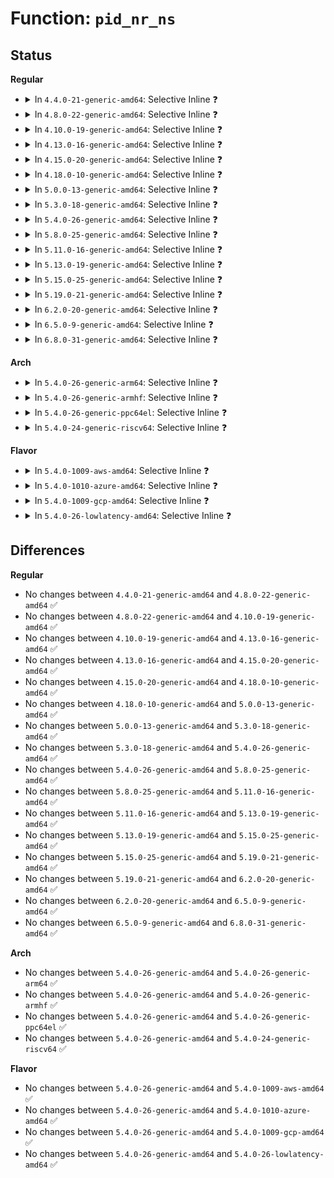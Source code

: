 # Function: <code>pid_nr_ns</code>

## Status
<b>Regular</b>
<ul>
<li>
<details>
<summary>In <code>4.4.0-21-generic-amd64</code>: Selective Inline ❓</summary>

```c
pid_t pid_nr_ns(struct pid * pid, struct pid_namespace * ns)
```

```json
{
  "name": "pid_nr_ns",
  "collision_type": "Unique Global",
  "inline_type": "Selective",
  "funcs": [
    {
      "addr": 18446744071579491408,
      "name": "pid_nr_ns",
      "external": true,
      "loc": "kernel/pid.c:500",
      "file": "kernel/pid.c",
      "inline": "not declared, inlined",
      "caller_inline": [
        "kernel/pid.c:pid_vnr",
        "kernel/pid.c:task_tgid_nr_ns",
        "kernel/pid.c:__task_pid_nr_ns"
      ],
      "caller_func": [
        "kernel/fork.c:_do_fork",
        "kernel/fork.c:_do_fork",
        "fs/proc/base.c:show_timer",
        "fs/proc/base.c:next_tgid",
        "fs/proc/array.c:children_seq_show",
        "fs/proc/array.c:do_task_stat",
        "fs/proc/array.c:do_task_stat",
        "fs/proc/array.c:proc_pid_status",
        "fs/fuse/file.c:fuse_setlk",
        "net/ipv6/ip6_flowlabel.c:ip6fl_seq_show"
      ]
    }
  ],
  "symbols": [
    {
      "addr": 18446744071579491408,
      "name": "pid_nr_ns",
      "section": ".text",
      "bind": "STB_GLOBAL",
      "size": 51
    }
  ]
}
```
</details>
</li>
<li>
<details>
<summary>In <code>4.8.0-22-generic-amd64</code>: Selective Inline ❓</summary>

```c
pid_t pid_nr_ns(struct pid * pid, struct pid_namespace * ns)
```

```json
{
  "name": "pid_nr_ns",
  "collision_type": "Unique Global",
  "inline_type": "Selective",
  "funcs": [
    {
      "addr": 18446744071579505511,
      "name": "pid_nr_ns",
      "external": true,
      "loc": "kernel/pid.c:500",
      "file": "kernel/pid.c",
      "inline": "not declared, inlined",
      "caller_inline": [
        "kernel/pid.c:task_tgid_nr_ns",
        "kernel/pid.c:__task_pid_nr_ns",
        "kernel/pid.c:pid_vnr"
      ],
      "caller_func": [
        "kernel/fork.c:_do_fork",
        "kernel/fork.c:_do_fork",
        "fs/proc/base.c:next_tgid",
        "fs/proc/base.c:show_timer",
        "fs/proc/array.c:children_seq_show",
        "fs/proc/array.c:do_task_stat",
        "fs/proc/array.c:do_task_stat",
        "fs/proc/array.c:proc_pid_status",
        "fs/fuse/file.c:fuse_setlk",
        "net/ipv6/ip6_flowlabel.c:ip6fl_seq_show"
      ]
    }
  ],
  "symbols": [
    {
      "addr": 18446744071579505328,
      "name": "pid_nr_ns",
      "section": ".text",
      "bind": "STB_GLOBAL",
      "size": 51
    }
  ]
}
```
</details>
</li>
<li>
<details>
<summary>In <code>4.10.0-19-generic-amd64</code>: Selective Inline ❓</summary>

```c
pid_t pid_nr_ns(struct pid * pid, struct pid_namespace * ns)
```

```json
{
  "name": "pid_nr_ns",
  "collision_type": "Unique Global",
  "inline_type": "Selective",
  "funcs": [
    {
      "addr": 18446744071579526183,
      "name": "pid_nr_ns",
      "external": true,
      "loc": "kernel/pid.c:500",
      "file": "kernel/pid.c",
      "inline": "not declared, inlined",
      "caller_inline": [
        "kernel/pid.c:task_tgid_nr_ns",
        "kernel/pid.c:__task_pid_nr_ns",
        "kernel/pid.c:pid_vnr"
      ],
      "caller_func": [
        "kernel/fork.c:_do_fork",
        "kernel/fork.c:_do_fork",
        "fs/locks.c:locks_show",
        "fs/locks.c:lock_get_status",
        "fs/proc/base.c:next_tgid",
        "fs/proc/base.c:show_timer",
        "fs/proc/array.c:children_seq_show",
        "fs/proc/array.c:do_task_stat",
        "fs/proc/array.c:do_task_stat",
        "fs/proc/array.c:proc_pid_status",
        "fs/fuse/file.c:fuse_setlk",
        "net/ipv6/ip6_flowlabel.c:ip6fl_seq_show"
      ]
    }
  ],
  "symbols": [
    {
      "addr": 18446744071579526000,
      "name": "pid_nr_ns",
      "section": ".text",
      "bind": "STB_GLOBAL",
      "size": 51
    }
  ]
}
```
</details>
</li>
<li>
<details>
<summary>In <code>4.13.0-16-generic-amd64</code>: Selective Inline ❓</summary>

```c
pid_t pid_nr_ns(struct pid * pid, struct pid_namespace * ns)
```

```json
{
  "name": "pid_nr_ns",
  "collision_type": "Unique Global",
  "inline_type": "Selective",
  "funcs": [
    {
      "addr": 18446744071579513939,
      "name": "pid_nr_ns",
      "external": true,
      "loc": "kernel/pid.c:501",
      "file": "kernel/pid.c",
      "inline": "not declared, inlined",
      "caller_inline": [
        "kernel/pid.c:__task_pid_nr_ns",
        "kernel/pid.c:pid_vnr"
      ],
      "caller_func": [
        "kernel/fork.c:_do_fork",
        "kernel/fork.c:_do_fork",
        "fs/locks.c:locks_show",
        "fs/locks.c:lock_get_status",
        "fs/proc/base.c:next_tgid",
        "fs/proc/base.c:show_timer",
        "fs/proc/array.c:children_seq_show",
        "fs/proc/array.c:do_task_stat",
        "fs/proc/array.c:do_task_stat",
        "fs/proc/array.c:proc_pid_status",
        "fs/fuse/file.c:fuse_setlk",
        "net/ipv6/ip6_flowlabel.c:ip6fl_seq_show"
      ]
    }
  ],
  "symbols": [
    {
      "addr": 18446744071579513680,
      "name": "pid_nr_ns",
      "section": ".text",
      "bind": "STB_GLOBAL",
      "size": 47
    }
  ]
}
```
</details>
</li>
<li>
<details>
<summary>In <code>4.15.0-20-generic-amd64</code>: Selective Inline ❓</summary>

```c
pid_t pid_nr_ns(struct pid * pid, struct pid_namespace * ns)
```

```json
{
  "name": "pid_nr_ns",
  "collision_type": "Unique Global",
  "inline_type": "Selective",
  "funcs": [
    {
      "addr": 18446744071579540707,
      "name": "pid_nr_ns",
      "external": true,
      "loc": "kernel/pid.c:370",
      "file": "kernel/pid.c",
      "inline": "not declared, inlined",
      "caller_inline": [
        "kernel/pid.c:__task_pid_nr_ns",
        "kernel/pid.c:pid_vnr"
      ],
      "caller_func": [
        "kernel/fork.c:_do_fork",
        "kernel/fork.c:_do_fork",
        "fs/proc/base.c:next_tgid",
        "fs/proc/base.c:show_timer",
        "fs/proc/array.c:children_seq_show",
        "fs/proc/array.c:do_task_stat",
        "fs/proc/array.c:do_task_stat",
        "fs/proc/array.c:proc_pid_status",
        "fs/fuse/file.c:fuse_setlk",
        "fs/fuse/file.c:fuse_getlk",
        "net/ipv6/ip6_flowlabel.c:ip6fl_seq_show"
      ]
    }
  ],
  "symbols": [
    {
      "addr": 18446744071579540336,
      "name": "pid_nr_ns",
      "section": ".text",
      "bind": "STB_GLOBAL",
      "size": 44
    }
  ]
}
```
</details>
</li>
<li>
<details>
<summary>In <code>4.18.0-10-generic-amd64</code>: Selective Inline ❓</summary>

```c
pid_t pid_nr_ns(struct pid * pid, struct pid_namespace * ns)
```

```json
{
  "name": "pid_nr_ns",
  "collision_type": "Unique Global",
  "inline_type": "Selective",
  "funcs": [
    {
      "addr": 18446744071579568211,
      "name": "pid_nr_ns",
      "external": true,
      "loc": "kernel/pid.c:395",
      "file": "kernel/pid.c",
      "inline": "not declared, inlined",
      "caller_inline": [
        "kernel/pid.c:__task_pid_nr_ns",
        "kernel/pid.c:pid_vnr"
      ],
      "caller_func": [
        "kernel/fork.c:_do_fork",
        "kernel/fork.c:_do_fork",
        "fs/proc/base.c:next_tgid",
        "fs/proc/base.c:show_timer",
        "fs/proc/array.c:children_seq_show",
        "fs/proc/array.c:do_task_stat",
        "fs/proc/array.c:do_task_stat",
        "fs/proc/array.c:proc_pid_status",
        "fs/fuse/dev.c:fuse_get_req_nofail_nopages",
        "fs/fuse/dev.c:__fuse_get_req",
        "fs/fuse/file.c:fuse_setlk",
        "fs/fuse/file.c:fuse_getlk",
        "ipc/msg.c:sysvipc_msg_proc_show",
        "ipc/msg.c:sysvipc_msg_proc_show",
        "ipc/shm.c:sysvipc_shm_proc_show",
        "ipc/shm.c:sysvipc_shm_proc_show",
        "net/ipv6/ip6_flowlabel.c:ip6fl_seq_show"
      ]
    }
  ],
  "symbols": [
    {
      "addr": 18446744071579568000,
      "name": "pid_nr_ns",
      "section": ".text",
      "bind": "STB_GLOBAL",
      "size": 44
    }
  ]
}
```
</details>
</li>
<li>
<details>
<summary>In <code>5.0.0-13-generic-amd64</code>: Selective Inline ❓</summary>

```c
pid_t pid_nr_ns(struct pid * pid, struct pid_namespace * ns)
```

```json
{
  "name": "pid_nr_ns",
  "collision_type": "Unique Global",
  "inline_type": "Selective",
  "funcs": [
    {
      "addr": 18446744071579605400,
      "name": "pid_nr_ns",
      "external": true,
      "loc": "kernel/pid.c:402",
      "file": "kernel/pid.c",
      "inline": "not declared, inlined",
      "caller_inline": [
        "kernel/pid.c:__task_pid_nr_ns",
        "kernel/pid.c:pid_vnr"
      ],
      "caller_func": [
        "kernel/fork.c:_do_fork",
        "kernel/fork.c:_do_fork",
        "fs/proc/base.c:next_tgid",
        "fs/proc/base.c:show_timer",
        "fs/proc/array.c:children_seq_show",
        "fs/proc/array.c:do_task_stat",
        "fs/proc/array.c:do_task_stat",
        "fs/proc/array.c:proc_pid_status",
        "fs/fuse/dev.c:fuse_get_req_nofail_nopages",
        "fs/fuse/dev.c:__fuse_get_req",
        "fs/fuse/file.c:fuse_setlk",
        "fs/fuse/file.c:fuse_getlk",
        "ipc/msg.c:sysvipc_msg_proc_show",
        "ipc/msg.c:sysvipc_msg_proc_show",
        "ipc/shm.c:sysvipc_shm_proc_show",
        "ipc/shm.c:sysvipc_shm_proc_show",
        "net/ipv6/ip6_flowlabel.c:ip6fl_seq_show"
      ]
    }
  ],
  "symbols": [
    {
      "addr": 18446744071579605184,
      "name": "pid_nr_ns",
      "section": ".text",
      "bind": "STB_GLOBAL",
      "size": 44
    }
  ]
}
```
</details>
</li>
<li>
<details>
<summary>In <code>5.3.0-18-generic-amd64</code>: Selective Inline ❓</summary>

```c
pid_t pid_nr_ns(struct pid * pid, struct pid_namespace * ns)
```

```json
{
  "name": "pid_nr_ns",
  "collision_type": "Unique Global",
  "inline_type": "Selective",
  "funcs": [
    {
      "addr": 18446744071579629471,
      "name": "pid_nr_ns",
      "external": true,
      "loc": "kernel/pid.c:405",
      "file": "kernel/pid.c",
      "inline": "not declared, inlined",
      "caller_inline": [
        "kernel/pid.c:__task_pid_nr_ns",
        "kernel/pid.c:pid_vnr"
      ],
      "caller_func": [
        "kernel/fork.c:_do_fork",
        "kernel/fork.c:_do_fork",
        "kernel/fork.c:pidfd_show_fdinfo",
        "fs/proc/base.c:next_tgid",
        "fs/proc/base.c:show_timer",
        "fs/proc/array.c:children_seq_show",
        "fs/proc/array.c:do_task_stat",
        "fs/proc/array.c:do_task_stat",
        "fs/proc/array.c:task_state",
        "fs/fuse/dev.c:fuse_get_req_nofail_nopages",
        "fs/fuse/dev.c:__fuse_get_req",
        "fs/fuse/file.c:fuse_setlk",
        "fs/fuse/file.c:fuse_getlk",
        "ipc/msg.c:sysvipc_msg_proc_show",
        "ipc/msg.c:sysvipc_msg_proc_show",
        "ipc/shm.c:sysvipc_shm_proc_show",
        "ipc/shm.c:sysvipc_shm_proc_show",
        "net/ipv6/ip6_flowlabel.c:ip6fl_seq_show"
      ]
    }
  ],
  "symbols": [
    {
      "addr": 18446744071579629072,
      "name": "pid_nr_ns",
      "section": ".text",
      "bind": "STB_GLOBAL",
      "size": 52
    }
  ]
}
```
</details>
</li>
<li>
<details>
<summary>In <code>5.4.0-26-generic-amd64</code>: Selective Inline ❓</summary>

```c
pid_t pid_nr_ns(struct pid * pid, struct pid_namespace * ns)
```

```json
{
  "name": "pid_nr_ns",
  "collision_type": "Unique Global",
  "inline_type": "Selective",
  "funcs": [
    {
      "addr": 18446744071579654992,
      "name": "pid_nr_ns",
      "external": true,
      "loc": "kernel/pid.c:405",
      "file": "kernel/pid.c",
      "inline": "not declared, inlined",
      "caller_inline": [
        "kernel/pid.c:__task_pid_nr_ns",
        "kernel/pid.c:pid_vnr"
      ],
      "caller_func": [
        "kernel/fork.c:_do_fork",
        "kernel/fork.c:_do_fork",
        "kernel/fork.c:pidfd_show_fdinfo",
        "fs/proc/base.c:next_tgid",
        "fs/proc/base.c:show_timer",
        "fs/proc/array.c:children_seq_show",
        "fs/proc/array.c:do_task_stat",
        "fs/proc/array.c:do_task_stat",
        "fs/proc/array.c:task_state",
        "fs/fuse/dev.c:fuse_simple_request",
        "fs/fuse/dev.c:fuse_get_req",
        "fs/fuse/file.c:fuse_setlk",
        "fs/fuse/file.c:fuse_getlk",
        "ipc/msg.c:sysvipc_msg_proc_show",
        "ipc/msg.c:sysvipc_msg_proc_show",
        "ipc/shm.c:sysvipc_shm_proc_show",
        "ipc/shm.c:sysvipc_shm_proc_show",
        "net/ipv6/ip6_flowlabel.c:ip6fl_seq_show"
      ]
    }
  ],
  "symbols": [
    {
      "addr": 18446744071579654624,
      "name": "pid_nr_ns",
      "section": ".text",
      "bind": "STB_GLOBAL",
      "size": 52
    }
  ]
}
```
</details>
</li>
<li>
<details>
<summary>In <code>5.8.0-25-generic-amd64</code>: Selective Inline ❓</summary>

```c
pid_t pid_nr_ns(struct pid * pid, struct pid_namespace * ns)
```

```json
{
  "name": "pid_nr_ns",
  "collision_type": "Unique Global",
  "inline_type": "Selective",
  "funcs": [
    {
      "addr": 18446744071579685836,
      "name": "pid_nr_ns",
      "external": true,
      "loc": "kernel/pid.c:471",
      "file": "kernel/pid.c",
      "inline": "not declared, inlined",
      "caller_inline": [
        "kernel/pid.c:__task_pid_nr_ns",
        "kernel/pid.c:pid_vnr"
      ],
      "caller_func": [
        "kernel/fork.c:_do_fork",
        "kernel/fork.c:_do_fork",
        "kernel/fork.c:pidfd_show_fdinfo",
        "kernel/bpf/task_iter.c:task_seq_get_next",
        "fs/proc/base.c:next_tgid",
        "fs/proc/base.c:show_timer",
        "fs/proc/array.c:children_seq_show",
        "fs/proc/array.c:do_task_stat",
        "fs/proc/array.c:do_task_stat",
        "fs/proc/array.c:task_state",
        "fs/fuse/dev.c:fuse_simple_request",
        "fs/fuse/dev.c:fuse_get_req",
        "fs/fuse/file.c:fuse_setlk",
        "fs/fuse/file.c:fuse_getlk",
        "ipc/msg.c:sysvipc_msg_proc_show",
        "ipc/msg.c:sysvipc_msg_proc_show",
        "ipc/shm.c:sysvipc_shm_proc_show",
        "ipc/shm.c:sysvipc_shm_proc_show",
        "net/ipv6/ip6_flowlabel.c:ip6fl_seq_show"
      ]
    }
  ],
  "symbols": [
    {
      "addr": 18446744071579685648,
      "name": "pid_nr_ns",
      "section": ".text",
      "bind": "STB_GLOBAL",
      "size": 52
    }
  ]
}
```
</details>
</li>
<li>
<details>
<summary>In <code>5.11.0-16-generic-amd64</code>: Selective Inline ❓</summary>

```c
pid_t pid_nr_ns(struct pid * pid, struct pid_namespace * ns)
```

```json
{
  "name": "pid_nr_ns",
  "collision_type": "Unique Global",
  "inline_type": "Selective",
  "funcs": [
    {
      "addr": 18446744071579664238,
      "name": "pid_nr_ns",
      "external": true,
      "loc": "kernel/pid.c:472",
      "file": "kernel/pid.c",
      "inline": "not declared, inlined",
      "caller_inline": [
        "kernel/pid.c:__task_pid_nr_ns",
        "kernel/pid.c:pid_vnr"
      ],
      "caller_func": [
        "kernel/fork.c:kernel_clone",
        "kernel/fork.c:kernel_clone",
        "kernel/fork.c:pidfd_show_fdinfo",
        "kernel/bpf/task_iter.c:task_seq_get_next",
        "fs/proc/base.c:next_tgid",
        "fs/proc/base.c:show_timer",
        "fs/proc/array.c:children_seq_show",
        "fs/proc/array.c:do_task_stat",
        "fs/proc/array.c:do_task_stat",
        "fs/proc/array.c:task_state",
        "fs/fuse/dev.c:fuse_simple_request",
        "fs/fuse/dev.c:fuse_get_req",
        "fs/fuse/file.c:fuse_setlk",
        "fs/fuse/file.c:fuse_getlk",
        "ipc/msg.c:sysvipc_msg_proc_show",
        "ipc/msg.c:sysvipc_msg_proc_show",
        "ipc/shm.c:sysvipc_shm_proc_show",
        "ipc/shm.c:sysvipc_shm_proc_show",
        "net/ipv6/ip6_flowlabel.c:ip6fl_seq_show"
      ]
    }
  ],
  "symbols": [
    {
      "addr": 18446744071579663904,
      "name": "pid_nr_ns",
      "section": ".text",
      "bind": "STB_GLOBAL",
      "size": 52
    }
  ]
}
```
</details>
</li>
<li>
<details>
<summary>In <code>5.13.0-19-generic-amd64</code>: Selective Inline ❓</summary>

```c
pid_t pid_nr_ns(struct pid * pid, struct pid_namespace * ns)
```

```json
{
  "name": "pid_nr_ns",
  "collision_type": "Unique Global",
  "inline_type": "Selective",
  "funcs": [
    {
      "addr": 18446744071579671054,
      "name": "pid_nr_ns",
      "external": true,
      "loc": "kernel/pid.c:472",
      "file": "kernel/pid.c",
      "inline": "not declared, inlined",
      "caller_inline": [
        "kernel/pid.c:__task_pid_nr_ns",
        "kernel/pid.c:pid_vnr"
      ],
      "caller_func": [
        "kernel/fork.c:kernel_clone",
        "kernel/fork.c:kernel_clone",
        "kernel/fork.c:pidfd_show_fdinfo",
        "kernel/bpf/task_iter.c:task_seq_get_next",
        "fs/proc/base.c:next_tgid",
        "fs/proc/base.c:show_timer",
        "fs/proc/array.c:children_seq_show",
        "fs/proc/array.c:do_task_stat",
        "fs/proc/array.c:do_task_stat",
        "fs/proc/array.c:task_state",
        "fs/fuse/dev.c:fuse_simple_request",
        "fs/fuse/dev.c:fuse_get_req",
        "fs/fuse/file.c:fuse_setlk",
        "fs/fuse/file.c:fuse_getlk",
        "ipc/msg.c:sysvipc_msg_proc_show",
        "ipc/msg.c:sysvipc_msg_proc_show",
        "ipc/shm.c:sysvipc_shm_proc_show",
        "ipc/shm.c:sysvipc_shm_proc_show",
        "net/ipv6/ip6_flowlabel.c:ip6fl_seq_show"
      ]
    }
  ],
  "symbols": [
    {
      "addr": 18446744071579670720,
      "name": "pid_nr_ns",
      "section": ".text",
      "bind": "STB_GLOBAL",
      "size": 52
    }
  ]
}
```
</details>
</li>
<li>
<details>
<summary>In <code>5.15.0-25-generic-amd64</code>: Selective Inline ❓</summary>

```c
pid_t pid_nr_ns(struct pid * pid, struct pid_namespace * ns)
```

```json
{
  "name": "pid_nr_ns",
  "collision_type": "Unique Global",
  "inline_type": "Selective",
  "funcs": [
    {
      "addr": 18446744071579748724,
      "name": "pid_nr_ns",
      "external": true,
      "loc": "kernel/pid.c:472",
      "file": "kernel/pid.c",
      "inline": "not declared, inlined",
      "caller_inline": [
        "kernel/pid.c:__task_pid_nr_ns",
        "kernel/pid.c:pid_vnr"
      ],
      "caller_func": [
        "kernel/fork.c:kernel_clone",
        "kernel/fork.c:kernel_clone",
        "kernel/fork.c:pidfd_show_fdinfo",
        "kernel/bpf/task_iter.c:task_seq_get_next",
        "fs/proc/base.c:next_tgid",
        "fs/proc/base.c:show_timer",
        "fs/proc/array.c:children_seq_show",
        "fs/proc/array.c:do_task_stat",
        "fs/proc/array.c:do_task_stat",
        "fs/proc/array.c:task_state",
        "fs/fuse/dev.c:fuse_simple_request",
        "fs/fuse/dev.c:fuse_get_req",
        "fs/fuse/file.c:fuse_setlk",
        "fs/fuse/file.c:fuse_getlk",
        "ipc/msg.c:sysvipc_msg_proc_show",
        "ipc/msg.c:sysvipc_msg_proc_show",
        "ipc/shm.c:sysvipc_shm_proc_show",
        "ipc/shm.c:sysvipc_shm_proc_show",
        "net/ipv6/ip6_flowlabel.c:ip6fl_seq_show"
      ]
    }
  ],
  "symbols": [
    {
      "addr": 18446744071579748384,
      "name": "pid_nr_ns",
      "section": ".text",
      "bind": "STB_GLOBAL",
      "size": 52
    }
  ]
}
```
</details>
</li>
<li>
<details>
<summary>In <code>5.19.0-21-generic-amd64</code>: Selective Inline ❓</summary>

```c
pid_t pid_nr_ns(struct pid * pid, struct pid_namespace * ns)
```

```json
{
  "name": "pid_nr_ns",
  "collision_type": "Unique Global",
  "inline_type": "Selective",
  "funcs": [
    {
      "addr": 18446744071579853162,
      "name": "pid_nr_ns",
      "external": true,
      "loc": "kernel/pid.c:472",
      "file": "kernel/pid.c",
      "inline": "not declared, inlined",
      "caller_inline": [
        "kernel/pid.c:__task_pid_nr_ns",
        "kernel/pid.c:pid_vnr"
      ],
      "caller_func": [
        "kernel/fork.c:kernel_clone",
        "kernel/fork.c:kernel_clone",
        "kernel/fork.c:pidfd_show_fdinfo",
        "kernel/bpf/task_iter.c:task_seq_get_next",
        "fs/proc/base.c:next_tgid",
        "fs/proc/base.c:show_timer",
        "fs/proc/array.c:children_seq_show",
        "fs/proc/array.c:do_task_stat",
        "fs/proc/array.c:do_task_stat",
        "fs/proc/array.c:task_state",
        "fs/fuse/dev.c:fuse_simple_request",
        "fs/fuse/dev.c:fuse_get_req",
        "fs/fuse/file.c:fuse_setlk",
        "fs/fuse/file.c:fuse_getlk",
        "ipc/msg.c:sysvipc_msg_proc_show",
        "ipc/msg.c:sysvipc_msg_proc_show",
        "ipc/shm.c:sysvipc_shm_proc_show",
        "ipc/shm.c:sysvipc_shm_proc_show",
        "net/ipv6/ip6_flowlabel.c:ip6fl_seq_show"
      ]
    }
  ],
  "symbols": [
    {
      "addr": 18446744071579852736,
      "name": "pid_nr_ns",
      "section": ".text",
      "bind": "STB_GLOBAL",
      "size": 68
    }
  ]
}
```
</details>
</li>
<li>
<details>
<summary>In <code>6.2.0-20-generic-amd64</code>: Selective Inline ❓</summary>

```c
pid_t pid_nr_ns(struct pid * pid, struct pid_namespace * ns)
```

```json
{
  "name": "pid_nr_ns",
  "collision_type": "Unique Global",
  "inline_type": "Selective",
  "funcs": [
    {
      "addr": 18446744071579993882,
      "name": "pid_nr_ns",
      "external": true,
      "loc": "kernel/pid.c:472",
      "file": "kernel/pid.c",
      "inline": "not declared, inlined",
      "caller_inline": [
        "kernel/pid.c:__task_pid_nr_ns",
        "kernel/pid.c:pid_vnr"
      ],
      "caller_func": [
        "kernel/fork.c:kernel_clone",
        "kernel/fork.c:kernel_clone",
        "kernel/fork.c:pidfd_show_fdinfo",
        "kernel/bpf/task_iter.c:bpf_iter_attach_task",
        "kernel/bpf/task_iter.c:task_seq_get_next",
        "fs/proc/base.c:next_tgid",
        "fs/proc/base.c:show_timer",
        "fs/proc/array.c:children_seq_show",
        "fs/proc/array.c:do_task_stat",
        "fs/proc/array.c:do_task_stat",
        "fs/proc/array.c:task_state",
        "fs/fuse/dev.c:fuse_simple_request",
        "fs/fuse/dev.c:fuse_get_req",
        "fs/fuse/file.c:fuse_setlk",
        "fs/fuse/file.c:fuse_getlk",
        "ipc/msg.c:sysvipc_msg_proc_show",
        "ipc/msg.c:sysvipc_msg_proc_show",
        "ipc/shm.c:sysvipc_shm_proc_show",
        "ipc/shm.c:sysvipc_shm_proc_show",
        "net/ipv6/ip6_flowlabel.c:ip6fl_seq_show"
      ]
    }
  ],
  "symbols": [
    {
      "addr": 18446744071579993376,
      "name": "pid_nr_ns",
      "section": ".text",
      "bind": "STB_GLOBAL",
      "size": 68
    }
  ]
}
```
</details>
</li>
<li>
<details>
<summary>In <code>6.5.0-9-generic-amd64</code>: Selective Inline ❓</summary>

```c
pid_t pid_nr_ns(struct pid * pid, struct pid_namespace * ns)
```

```json
{
  "name": "pid_nr_ns",
  "collision_type": "Unique Global",
  "inline_type": "Selective",
  "funcs": [
    {
      "addr": 18446744071580047706,
      "name": "pid_nr_ns",
      "external": true,
      "loc": "kernel/pid.c:475",
      "file": "kernel/pid.c",
      "inline": "not declared, inlined",
      "caller_inline": [
        "kernel/pid.c:__task_pid_nr_ns",
        "kernel/pid.c:pid_vnr"
      ],
      "caller_func": [
        "kernel/fork.c:kernel_clone",
        "kernel/fork.c:kernel_clone",
        "kernel/fork.c:pidfd_show_fdinfo",
        "kernel/bpf/task_iter.c:bpf_iter_attach_task",
        "kernel/bpf/task_iter.c:task_seq_get_next",
        "fs/proc/base.c:next_tgid",
        "fs/proc/base.c:show_timer",
        "fs/proc/array.c:children_seq_show",
        "fs/proc/array.c:do_task_stat",
        "fs/proc/array.c:do_task_stat",
        "fs/proc/array.c:task_state",
        "fs/fuse/dev.c:fuse_simple_request",
        "fs/fuse/dev.c:fuse_get_req",
        "fs/fuse/file.c:fuse_setlk",
        "fs/fuse/file.c:fuse_getlk",
        "ipc/msg.c:sysvipc_msg_proc_show",
        "ipc/msg.c:sysvipc_msg_proc_show",
        "ipc/shm.c:sysvipc_shm_proc_show",
        "ipc/shm.c:sysvipc_shm_proc_show",
        "net/ipv6/ip6_flowlabel.c:ip6fl_seq_show"
      ]
    }
  ],
  "symbols": [
    {
      "addr": 18446744071580047200,
      "name": "pid_nr_ns",
      "section": ".text",
      "bind": "STB_GLOBAL",
      "size": 68
    }
  ]
}
```
</details>
</li>
<li>
<details>
<summary>In <code>6.8.0-31-generic-amd64</code>: Selective Inline ❓</summary>

```c
pid_t pid_nr_ns(struct pid * pid, struct pid_namespace * ns)
```

```json
{
  "name": "pid_nr_ns",
  "collision_type": "Unique Global",
  "inline_type": "Selective",
  "funcs": [
    {
      "addr": 18446744071580090202,
      "name": "pid_nr_ns",
      "external": true,
      "loc": "kernel/pid.c:475",
      "file": "kernel/pid.c",
      "inline": "not declared, inlined",
      "caller_inline": [
        "kernel/pid.c:__task_pid_nr_ns",
        "kernel/pid.c:pid_vnr"
      ],
      "caller_func": [
        "kernel/fork.c:kernel_clone",
        "kernel/fork.c:kernel_clone",
        "kernel/fork.c:pidfd_show_fdinfo",
        "kernel/bpf/task_iter.c:bpf_iter_attach_task",
        "kernel/bpf/task_iter.c:task_seq_get_next",
        "fs/proc/base.c:next_tgid",
        "fs/proc/base.c:show_timer",
        "fs/proc/array.c:children_seq_show",
        "fs/proc/array.c:do_task_stat",
        "fs/proc/array.c:do_task_stat",
        "fs/proc/array.c:task_state",
        "fs/fuse/dev.c:fuse_simple_request",
        "fs/fuse/dev.c:fuse_get_req",
        "fs/fuse/file.c:fuse_setlk",
        "fs/fuse/file.c:fuse_getlk",
        "ipc/msg.c:sysvipc_msg_proc_show",
        "ipc/msg.c:sysvipc_msg_proc_show",
        "ipc/shm.c:sysvipc_shm_proc_show",
        "ipc/shm.c:sysvipc_shm_proc_show",
        "net/ipv6/ip6_flowlabel.c:ip6fl_seq_show"
      ]
    }
  ],
  "symbols": [
    {
      "addr": 18446744071580089696,
      "name": "pid_nr_ns",
      "section": ".text",
      "bind": "STB_GLOBAL",
      "size": 68
    }
  ]
}
```
</details>
</li>
</ul>
<b>Arch</b>
<ul>
<li>
<details>
<summary>In <code>5.4.0-26-generic-arm64</code>: Selective Inline ❓</summary>

```c
pid_t pid_nr_ns(struct pid * pid, struct pid_namespace * ns)
```

```json
{
  "name": "pid_nr_ns",
  "collision_type": "Unique Global",
  "inline_type": "Selective",
  "funcs": [
    {
      "addr": 18446603336490827880,
      "name": "pid_nr_ns",
      "external": true,
      "loc": "kernel/pid.c:405",
      "file": "kernel/pid.c",
      "inline": "not declared, inlined",
      "caller_inline": [
        "kernel/pid.c:__task_pid_nr_ns",
        "kernel/pid.c:pid_vnr"
      ],
      "caller_func": [
        "kernel/fork.c:_do_fork",
        "kernel/fork.c:_do_fork",
        "kernel/fork.c:pidfd_show_fdinfo",
        "fs/proc/base.c:next_tgid",
        "fs/proc/base.c:show_timer",
        "fs/proc/array.c:children_seq_show",
        "fs/proc/array.c:do_task_stat",
        "fs/proc/array.c:do_task_stat",
        "fs/proc/array.c:task_state",
        "fs/fuse/dev.c:fuse_simple_request",
        "fs/fuse/dev.c:fuse_get_req",
        "fs/fuse/file.c:fuse_setlk",
        "fs/fuse/file.c:fuse_getlk",
        "ipc/msg.c:sysvipc_msg_proc_show",
        "ipc/msg.c:sysvipc_msg_proc_show",
        "ipc/shm.c:sysvipc_shm_proc_show",
        "ipc/shm.c:sysvipc_shm_proc_show",
        "net/ipv6/ip6_flowlabel.c:ip6fl_seq_show"
      ]
    }
  ],
  "symbols": [
    {
      "addr": 18446603336490827528,
      "name": "pid_nr_ns",
      "section": ".text",
      "bind": "STB_GLOBAL",
      "size": 104
    }
  ]
}
```
</details>
</li>
<li>
<details>
<summary>In <code>5.4.0-26-generic-armhf</code>: Selective Inline ❓</summary>

```c
pid_t pid_nr_ns(struct pid * pid, struct pid_namespace * ns)
```

```json
{
  "name": "pid_nr_ns",
  "collision_type": "Unique Global",
  "inline_type": "Selective",
  "funcs": [
    {
      "addr": 3224859572,
      "name": "pid_nr_ns",
      "external": true,
      "loc": "kernel/pid.c:405",
      "file": "kernel/pid.c",
      "inline": "not declared, inlined",
      "caller_inline": [
        "kernel/pid.c:__task_pid_nr_ns",
        "kernel/pid.c:pid_vnr"
      ],
      "caller_func": [
        "kernel/fork.c:_do_fork",
        "kernel/fork.c:_do_fork",
        "kernel/fork.c:pidfd_show_fdinfo",
        "fs/proc/base.c:next_tgid",
        "fs/proc/base.c:show_timer",
        "fs/proc/array.c:children_seq_show",
        "fs/proc/array.c:do_task_stat",
        "fs/proc/array.c:do_task_stat",
        "fs/proc/array.c:task_state",
        "fs/fuse/dev.c:fuse_simple_request",
        "fs/fuse/dev.c:fuse_get_req",
        "fs/fuse/file.c:fuse_setlk",
        "fs/fuse/file.c:fuse_getlk",
        "ipc/msg.c:sysvipc_msg_proc_show",
        "ipc/msg.c:sysvipc_msg_proc_show",
        "ipc/shm.c:sysvipc_shm_proc_show",
        "ipc/shm.c:sysvipc_shm_proc_show",
        "net/ipv6/ip6_flowlabel.c:ip6fl_seq_show"
      ]
    }
  ],
  "symbols": [
    {
      "addr": 3224859272,
      "name": "pid_nr_ns",
      "section": ".text",
      "bind": "STB_GLOBAL",
      "size": 76
    }
  ]
}
```
</details>
</li>
<li>
<details>
<summary>In <code>5.4.0-26-generic-ppc64el</code>: Selective Inline ❓</summary>

```c
pid_t pid_nr_ns(struct pid * pid, struct pid_namespace * ns)
```

```json
{
  "name": "pid_nr_ns",
  "collision_type": "Unique Global",
  "inline_type": "Selective",
  "funcs": [
    {
      "addr": 13835058055283662264,
      "name": "pid_nr_ns",
      "external": true,
      "loc": "kernel/pid.c:405",
      "file": "kernel/pid.c",
      "inline": "not declared, inlined",
      "caller_inline": [
        "kernel/pid.c:__task_pid_nr_ns",
        "kernel/pid.c:pid_vnr"
      ],
      "caller_func": [
        "kernel/fork.c:_do_fork",
        "kernel/fork.c:_do_fork",
        "kernel/fork.c:pidfd_show_fdinfo",
        "fs/proc/base.c:next_tgid",
        "fs/proc/base.c:show_timer",
        "fs/proc/array.c:children_seq_show",
        "fs/proc/array.c:do_task_stat",
        "fs/proc/array.c:do_task_stat",
        "fs/proc/array.c:task_state",
        "fs/fuse/dev.c:fuse_simple_request",
        "fs/fuse/dev.c:fuse_get_req",
        "fs/fuse/file.c:fuse_setlk",
        "fs/fuse/file.c:fuse_getlk",
        "ipc/msg.c:sysvipc_msg_proc_show",
        "ipc/msg.c:sysvipc_msg_proc_show",
        "ipc/shm.c:sysvipc_shm_proc_show",
        "ipc/shm.c:sysvipc_shm_proc_show",
        "net/ipv6/ip6_flowlabel.c:ip6fl_seq_show"
      ]
    }
  ],
  "symbols": [
    {
      "addr": 13835058055283661760,
      "name": "pid_nr_ns",
      "section": ".text",
      "bind": "STB_GLOBAL",
      "size": 72
    }
  ]
}
```
</details>
</li>
<li>
<details>
<summary>In <code>5.4.0-24-generic-riscv64</code>: Selective Inline ❓</summary>

```c
pid_t pid_nr_ns(struct pid * pid, struct pid_namespace * ns)
```

```json
{
  "name": "pid_nr_ns",
  "collision_type": "Unique Global",
  "inline_type": "Selective",
  "funcs": [
    {
      "addr": 18446743936271500204,
      "name": "pid_nr_ns",
      "external": true,
      "loc": "kernel/pid.c:405",
      "file": "kernel/pid.c",
      "inline": "not declared, inlined",
      "caller_inline": [
        "kernel/pid.c:__task_pid_nr_ns",
        "kernel/pid.c:pid_vnr"
      ],
      "caller_func": [
        "kernel/fork.c:_do_fork",
        "kernel/fork.c:_do_fork",
        "kernel/fork.c:pidfd_show_fdinfo",
        "fs/proc/base.c:next_tgid",
        "fs/proc/base.c:show_timer",
        "fs/proc/array.c:children_seq_show",
        "fs/proc/array.c:do_task_stat",
        "fs/proc/array.c:do_task_stat",
        "fs/proc/array.c:task_state",
        "fs/fuse/dev.c:fuse_simple_request",
        "fs/fuse/dev.c:fuse_get_req",
        "fs/fuse/file.c:fuse_setlk",
        "fs/fuse/file.c:fuse_getlk",
        "ipc/msg.c:sysvipc_msg_proc_show",
        "ipc/msg.c:sysvipc_msg_proc_show",
        "ipc/shm.c:sysvipc_shm_proc_show",
        "ipc/shm.c:sysvipc_shm_proc_show",
        "net/ipv6/ip6_flowlabel.c:ip6fl_seq_show"
      ]
    }
  ],
  "symbols": [
    {
      "addr": 18446743936271499778,
      "name": "pid_nr_ns",
      "section": ".text",
      "bind": "STB_GLOBAL",
      "size": 80
    }
  ]
}
```
</details>
</li>
</ul>
<b>Flavor</b>
<ul>
<li>
<details>
<summary>In <code>5.4.0-1009-aws-amd64</code>: Selective Inline ❓</summary>

```c
pid_t pid_nr_ns(struct pid * pid, struct pid_namespace * ns)
```

```json
{
  "name": "pid_nr_ns",
  "collision_type": "Unique Global",
  "inline_type": "Selective",
  "funcs": [
    {
      "addr": 18446744071579631312,
      "name": "pid_nr_ns",
      "external": true,
      "loc": "kernel/pid.c:405",
      "file": "kernel/pid.c",
      "inline": "not declared, inlined",
      "caller_inline": [
        "kernel/pid.c:__task_pid_nr_ns",
        "kernel/pid.c:pid_vnr"
      ],
      "caller_func": [
        "kernel/fork.c:_do_fork",
        "kernel/fork.c:_do_fork",
        "kernel/fork.c:pidfd_show_fdinfo",
        "fs/proc/base.c:next_tgid",
        "fs/proc/base.c:show_timer",
        "fs/proc/array.c:children_seq_show",
        "fs/proc/array.c:do_task_stat",
        "fs/proc/array.c:do_task_stat",
        "fs/proc/array.c:task_state",
        "fs/fuse/dev.c:fuse_simple_request",
        "fs/fuse/dev.c:fuse_get_req",
        "fs/fuse/file.c:fuse_setlk",
        "fs/fuse/file.c:fuse_getlk",
        "ipc/msg.c:sysvipc_msg_proc_show",
        "ipc/msg.c:sysvipc_msg_proc_show",
        "ipc/shm.c:sysvipc_shm_proc_show",
        "ipc/shm.c:sysvipc_shm_proc_show",
        "net/ipv6/ip6_flowlabel.c:ip6fl_seq_show"
      ]
    }
  ],
  "symbols": [
    {
      "addr": 18446744071579630944,
      "name": "pid_nr_ns",
      "section": ".text",
      "bind": "STB_GLOBAL",
      "size": 52
    }
  ]
}
```
</details>
</li>
<li>
<details>
<summary>In <code>5.4.0-1010-azure-amd64</code>: Selective Inline ❓</summary>

```c
pid_t pid_nr_ns(struct pid * pid, struct pid_namespace * ns)
```

```json
{
  "name": "pid_nr_ns",
  "collision_type": "Unique Global",
  "inline_type": "Selective",
  "funcs": [
    {
      "addr": 18446744071579559648,
      "name": "pid_nr_ns",
      "external": true,
      "loc": "kernel/pid.c:405",
      "file": "kernel/pid.c",
      "inline": "not declared, inlined",
      "caller_inline": [
        "kernel/pid.c:__task_pid_nr_ns",
        "kernel/pid.c:pid_vnr"
      ],
      "caller_func": [
        "kernel/fork.c:_do_fork",
        "kernel/fork.c:_do_fork",
        "kernel/fork.c:pidfd_show_fdinfo",
        "fs/proc/base.c:next_tgid",
        "fs/proc/base.c:show_timer",
        "fs/proc/array.c:children_seq_show",
        "fs/proc/array.c:do_task_stat",
        "fs/proc/array.c:do_task_stat",
        "fs/proc/array.c:task_state",
        "fs/fuse/dev.c:fuse_simple_request",
        "fs/fuse/dev.c:fuse_get_req",
        "fs/fuse/file.c:fuse_setlk",
        "fs/fuse/file.c:fuse_getlk",
        "ipc/msg.c:sysvipc_msg_proc_show",
        "ipc/msg.c:sysvipc_msg_proc_show",
        "ipc/shm.c:sysvipc_shm_proc_show",
        "ipc/shm.c:sysvipc_shm_proc_show",
        "net/ipv6/ip6_flowlabel.c:ip6fl_seq_show"
      ]
    }
  ],
  "symbols": [
    {
      "addr": 18446744071579559280,
      "name": "pid_nr_ns",
      "section": ".text",
      "bind": "STB_GLOBAL",
      "size": 52
    }
  ]
}
```
</details>
</li>
<li>
<details>
<summary>In <code>5.4.0-1009-gcp-amd64</code>: Selective Inline ❓</summary>

```c
pid_t pid_nr_ns(struct pid * pid, struct pid_namespace * ns)
```

```json
{
  "name": "pid_nr_ns",
  "collision_type": "Unique Global",
  "inline_type": "Selective",
  "funcs": [
    {
      "addr": 18446744071579628576,
      "name": "pid_nr_ns",
      "external": true,
      "loc": "kernel/pid.c:405",
      "file": "kernel/pid.c",
      "inline": "not declared, inlined",
      "caller_inline": [
        "kernel/pid.c:__task_pid_nr_ns",
        "kernel/pid.c:pid_vnr"
      ],
      "caller_func": [
        "kernel/fork.c:_do_fork",
        "kernel/fork.c:_do_fork",
        "kernel/fork.c:pidfd_show_fdinfo",
        "fs/proc/base.c:next_tgid",
        "fs/proc/base.c:show_timer",
        "fs/proc/array.c:children_seq_show",
        "fs/proc/array.c:do_task_stat",
        "fs/proc/array.c:do_task_stat",
        "fs/proc/array.c:task_state",
        "fs/fuse/dev.c:fuse_simple_request",
        "fs/fuse/dev.c:fuse_get_req",
        "fs/fuse/file.c:fuse_setlk",
        "fs/fuse/file.c:fuse_getlk",
        "ipc/msg.c:sysvipc_msg_proc_show",
        "ipc/msg.c:sysvipc_msg_proc_show",
        "ipc/shm.c:sysvipc_shm_proc_show",
        "ipc/shm.c:sysvipc_shm_proc_show",
        "net/ipv6/ip6_flowlabel.c:ip6fl_seq_show"
      ]
    }
  ],
  "symbols": [
    {
      "addr": 18446744071579628208,
      "name": "pid_nr_ns",
      "section": ".text",
      "bind": "STB_GLOBAL",
      "size": 52
    }
  ]
}
```
</details>
</li>
<li>
<details>
<summary>In <code>5.4.0-26-lowlatency-amd64</code>: Selective Inline ❓</summary>

```c
pid_t pid_nr_ns(struct pid * pid, struct pid_namespace * ns)
```

```json
{
  "name": "pid_nr_ns",
  "collision_type": "Unique Global",
  "inline_type": "Selective",
  "funcs": [
    {
      "addr": 18446744071579662482,
      "name": "pid_nr_ns",
      "external": true,
      "loc": "kernel/pid.c:405",
      "file": "kernel/pid.c",
      "inline": "not declared, inlined",
      "caller_inline": [
        "kernel/pid.c:__task_pid_nr_ns",
        "kernel/pid.c:pid_vnr"
      ],
      "caller_func": [
        "kernel/fork.c:_do_fork",
        "kernel/fork.c:_do_fork",
        "kernel/fork.c:pidfd_show_fdinfo",
        "fs/proc/base.c:next_tgid",
        "fs/proc/base.c:show_timer",
        "fs/proc/array.c:children_seq_show",
        "fs/proc/array.c:do_task_stat",
        "fs/proc/array.c:do_task_stat",
        "fs/proc/array.c:task_state",
        "fs/fuse/dev.c:fuse_simple_request",
        "fs/fuse/dev.c:fuse_get_req",
        "fs/fuse/file.c:fuse_setlk",
        "fs/fuse/file.c:fuse_getlk",
        "ipc/msg.c:sysvipc_msg_proc_show",
        "ipc/msg.c:sysvipc_msg_proc_show",
        "ipc/shm.c:sysvipc_shm_proc_show",
        "ipc/shm.c:sysvipc_shm_proc_show",
        "net/ipv6/ip6_flowlabel.c:ip6fl_seq_show"
      ]
    }
  ],
  "symbols": [
    {
      "addr": 18446744071579661792,
      "name": "pid_nr_ns",
      "section": ".text",
      "bind": "STB_GLOBAL",
      "size": 52
    }
  ]
}
```
</details>
</li>
</ul>

## Differences
<b>Regular</b>
<ul>
<li>
No changes between <code>4.4.0-21-generic-amd64</code> and <code>4.8.0-22-generic-amd64</code> ✅
</li>
<li>
No changes between <code>4.8.0-22-generic-amd64</code> and <code>4.10.0-19-generic-amd64</code> ✅
</li>
<li>
No changes between <code>4.10.0-19-generic-amd64</code> and <code>4.13.0-16-generic-amd64</code> ✅
</li>
<li>
No changes between <code>4.13.0-16-generic-amd64</code> and <code>4.15.0-20-generic-amd64</code> ✅
</li>
<li>
No changes between <code>4.15.0-20-generic-amd64</code> and <code>4.18.0-10-generic-amd64</code> ✅
</li>
<li>
No changes between <code>4.18.0-10-generic-amd64</code> and <code>5.0.0-13-generic-amd64</code> ✅
</li>
<li>
No changes between <code>5.0.0-13-generic-amd64</code> and <code>5.3.0-18-generic-amd64</code> ✅
</li>
<li>
No changes between <code>5.3.0-18-generic-amd64</code> and <code>5.4.0-26-generic-amd64</code> ✅
</li>
<li>
No changes between <code>5.4.0-26-generic-amd64</code> and <code>5.8.0-25-generic-amd64</code> ✅
</li>
<li>
No changes between <code>5.8.0-25-generic-amd64</code> and <code>5.11.0-16-generic-amd64</code> ✅
</li>
<li>
No changes between <code>5.11.0-16-generic-amd64</code> and <code>5.13.0-19-generic-amd64</code> ✅
</li>
<li>
No changes between <code>5.13.0-19-generic-amd64</code> and <code>5.15.0-25-generic-amd64</code> ✅
</li>
<li>
No changes between <code>5.15.0-25-generic-amd64</code> and <code>5.19.0-21-generic-amd64</code> ✅
</li>
<li>
No changes between <code>5.19.0-21-generic-amd64</code> and <code>6.2.0-20-generic-amd64</code> ✅
</li>
<li>
No changes between <code>6.2.0-20-generic-amd64</code> and <code>6.5.0-9-generic-amd64</code> ✅
</li>
<li>
No changes between <code>6.5.0-9-generic-amd64</code> and <code>6.8.0-31-generic-amd64</code> ✅
</li>
</ul>
<b>Arch</b>
<ul>
<li>
No changes between <code>5.4.0-26-generic-amd64</code> and <code>5.4.0-26-generic-arm64</code> ✅
</li>
<li>
No changes between <code>5.4.0-26-generic-amd64</code> and <code>5.4.0-26-generic-armhf</code> ✅
</li>
<li>
No changes between <code>5.4.0-26-generic-amd64</code> and <code>5.4.0-26-generic-ppc64el</code> ✅
</li>
<li>
No changes between <code>5.4.0-26-generic-amd64</code> and <code>5.4.0-24-generic-riscv64</code> ✅
</li>
</ul>
<b>Flavor</b>
<ul>
<li>
No changes between <code>5.4.0-26-generic-amd64</code> and <code>5.4.0-1009-aws-amd64</code> ✅
</li>
<li>
No changes between <code>5.4.0-26-generic-amd64</code> and <code>5.4.0-1010-azure-amd64</code> ✅
</li>
<li>
No changes between <code>5.4.0-26-generic-amd64</code> and <code>5.4.0-1009-gcp-amd64</code> ✅
</li>
<li>
No changes between <code>5.4.0-26-generic-amd64</code> and <code>5.4.0-26-lowlatency-amd64</code> ✅
</li>
</ul>

